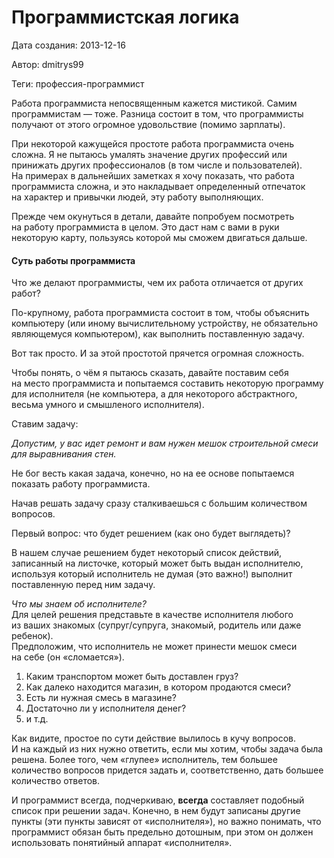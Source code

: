 # Программистская логика

Дата создания: 2013-12-16

Автор: dmitrys99

Теги: профессия-программист

Работа программиста непосвященным кажется мистикой. Самим программистам&nbsp;— тоже. Разница состоит в&nbsp;том, что программисты получают от&nbsp;этого огромное удовольствие (помимо зарплаты).  
  
При некоторой кажущейся простоте работа программиста очень сложна. Я&nbsp;не&nbsp;пытаюсь умалять значение других профессий или принижать других профессионалов (в&nbsp;том числе и&nbsp;пользователей). На&nbsp;примерах в&nbsp;дальнейших заметках я&nbsp;хочу показать, что работа программиста сложна, и&nbsp;это накладывает определенный отпечаток на&nbsp;характер и&nbsp;привычки людей, эту работу выполняющих.  
   
Прежде чем окунуться в&nbsp;детали, давайте попробуем посмотреть на&nbsp;работу программиста в&nbsp;целом. Это даст нам с&nbsp;вами в&nbsp;руки некоторую карту, пользуясь которой мы&nbsp;сможем двигаться дальше.

#### Суть работы программиста
  
Что&nbsp;же делают программисты, чем их&nbsp;работа отличается от&nbsp;других работ?  
  
По-крупному, работа программиста состоит в&nbsp;том, чтобы объяснить компьютеру (или иному вычислительному устройству, не&nbsp;обязательно являющемуся компьютером), как выполнить поставленную задачу.  
  
Вот так просто. И&nbsp;за&nbsp;этой простотой прячется огромная сложность.  
  
Чтобы понять, о&nbsp;чём я&nbsp;пытаюсь сказать, давайте поставим себя на&nbsp;место программиста и&nbsp;попытаемся составить некоторую программу для исполнителя (не&nbsp;компьютера, а&nbsp;для некоторого абстрактного, весьма умного и&nbsp;смышленого исполнителя).  
  
Ставим задачу:  
  
_Допустим, у&nbsp;вас идет ремонт и&nbsp;вам нужен мешок строительной смеси для выравнивания стен._  
  
Не&nbsp;бог весть какая задача, конечно, но&nbsp;на&nbsp;ее&nbsp;основе попытаемся показать работу программиста.  
  
Начав решать задачу сразу сталкиваешься с&nbsp;большим количеством вопросов.  
  
Первый вопрос: что будет решением (как оно будет выглядеть)?  
  
В&nbsp;нашем случае решением будет некоторый список действий, записанный на&nbsp;листочке, который может быть выдан исполнителю, используя который исполнитель не&nbsp;думая (это важно!) выполнит поставленную перед ним задачу.  
  
_Что мы&nbsp;знаем об&nbsp;исполнителе?_  
Для целей решения представьте в&nbsp;качестве исполнителя любого из&nbsp;ваших знакомых (супруг/супруга, знакомый, родитель или даже ребенок).  
Предположим, что исполнитель не&nbsp;может принести мешок смеси на&nbsp;себе (он&nbsp;«сломается»).   
  

1. Каким транспортом может быть доставлен груз?
2. Как далеко находится магазин, в&nbsp;котором продаются смеси?
3. Есть&nbsp;ли нужная смесь в&nbsp;магазине?
4. Достаточно&nbsp;ли у&nbsp;исполнителя денег?
5. и&nbsp;т.д.

Как видите, простое по&nbsp;сути действие вылилось в&nbsp;кучу вопросов. И&nbsp;на&nbsp;каждый из&nbsp;них нужно ответить, если мы&nbsp;хотим, чтобы задача была решена. Более того, чем «глупее» исполнитель, тем большее количество вопросов придется задать&nbsp;и, соответственно, дать большее количество ответов.  
  
И&nbsp;программист всегда, подчеркиваю, **всегда** составляет подобный список при решении задач. Конечно, в&nbsp;нем будут записаны другие пункты (эти пункты зависят от&nbsp;«исполнителя»), но&nbsp;важно понимать, что программист обязан быть предельно дотошным, при этом он&nbsp;должен использовать понятийный аппарат «исполнителя».